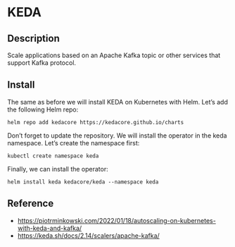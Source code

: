 # KEDA

## Description
Scale applications based on an Apache Kafka topic or other services that support Kafka protocol.

## Install

The same as before we will install KEDA on Kubernetes with Helm. Let’s add the following Helm repo:

    helm repo add kedacore https://kedacore.github.io/charts

Don’t forget to update the repository. We will install the operator in the keda namespace. Let’s create the namespace first:

    kubectl create namespace keda

Finally, we can install the operator:

    helm install keda kedacore/keda --namespace keda

## Reference

* https://piotrminkowski.com/2022/01/18/autoscaling-on-kubernetes-with-keda-and-kafka/
* https://keda.sh/docs/2.14/scalers/apache-kafka/


